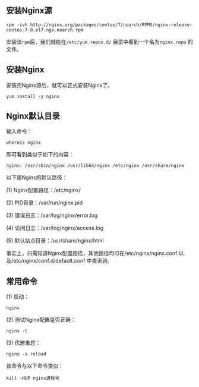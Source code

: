 ## 安装Nginx源

```
rpm -ivh http://nginx.org/packages/centos/7/noarch/RPMS/nginx-release-centos-7-0.el7.ngx.noarch.rpm
```

安装该`rpm`后，我们就能在`/etc/yum.repos.d/` 目录中看到一个名为`nginx.repo` 的文件。

## 安装Nginx

安装完Nginx源后，就可以正式安装Nginx了。

```
yum install -y nginx
```

## Nginx默认目录

输入命令：

```
whereis nginx
```

即可看到类似于如下的内容：

```
nginx: /usr/sbin/nginx /usr/lib64/nginx /etc/nginx /usr/share/nginx
```

以下是Nginx的默认路径：

(1) Nginx配置路径：/etc/nginx/

(2) PID目录：/var/run/nginx.pid

(3) 错误日志：/var/log/nginx/error.log

(4) 访问日志：/var/log/nginx/access.log

(5) 默认站点目录：/usr/share/nginx/html

事实上，只需知道Nginx配置路径，其他路径均可在/etc/nginx/nginx.conf 以及/etc/nginx/conf.d/default.conf 中查询到。

## 常用命令

(1) 启动：

```
nginx
```

(2) 测试Nginx配置是否正确：

```
nginx -t
```

(3) 优雅重启：

```
nginx -s reload

```
该命令与以下命令类似：

```
kill -HUP nginx进程号
```
